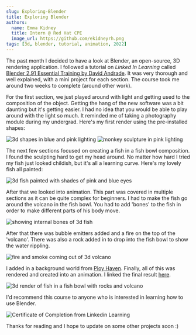 ```yaml
---
slug: Exploring-Blender
title: Exploring Blender
authors:
  name: Emma Kidney
  title: Intern @ Red Hat CPE
  image_url: https://github.com/ekidneyrh.png
tags: [3d, blender, tutorial, animation, 2022]
---
```


The past month I decided to have a look at Blender, an open-source, 3D rendering application. I followed a tutorial on *Linked In Learning* called [Blender 2.91 Essential Training by David Andrade](https://www.linkedin.com/learning/blender-2-91-essential-training/). It was very thorough and well explained, with a mini project for each section. The course took me around two weeks to complete (around other work). 

<!--truncate-->

For the first section, we just played around with light and getting used to the composition of the object. Getting the hang of the new software was a bit daunting but it's getting easier. I had no idea that you would be able to play around with the light so much. It reminded me of taking a photography module during my undergrad. Here's my first render using the pre-installed shapes:

![3d shapes in blue and pink lighting](/img/myfirstimage.png)
![monkey sculpture in pink lighting](/img/monkey.png)

The next few sections focused on creating a fish in a fish bowl composition. I found the sculpting hard to get my head around. No matter how hard I tried my fish just looked childish, but it's all a learning curve. Here's my lovely fish all painted: 

![3d fish painted with shades of pink and blue eyes](/img/fishpainted.png)

After that we looked into animation. This part was covered in multiple sections as it can be quite complex for beginners. I had to make the fish go around the volcano in the fish bowl. You had to add 'bones' to the fish in order to make different parts of his body move. 

![showing internal bones of 3d fish](/img/bones.png)

After that there was bubble emitters added and a fire on the top of the 'volcano'. There was also a rock added in to drop into the fish bowl to show the water rippling. 

![fire and smoke coming out of 3d volcano](/img/blenderfire.png)

I added in a background world from [Ploy Haven](https://polyhaven.com/). Finally, all of this was rendered and created into an animation. I linked the final result [here](https://www.youtube.com/watch?v=jP-4JZTWGcY). 

![3d render of fish in a fish bowl with rocks and volcano](/img/render.png)

I'd recommend this course to anyone who is interested in learning how to use Blender. 

![Certificate of Completion from Linkedin Learning](/img/blendercert.png)

Thanks for reading and I hope to update on some other projects soon :) 

